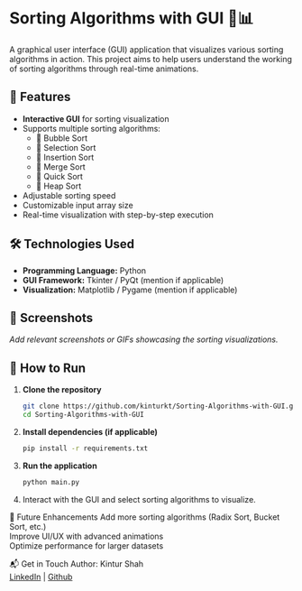 # Sorting Algorithms with GUI 🎨📊  

A graphical user interface (GUI) application that visualizes various sorting algorithms in action. This project aims to help users understand the working of sorting algorithms through real-time animations.  

## 🚀 Features  
- **Interactive GUI** for sorting visualization  
- Supports multiple sorting algorithms:  
  - 🔹 Bubble Sort  
  - 🔹 Selection Sort  
  - 🔹 Insertion Sort  
  - 🔹 Merge Sort  
  - 🔹 Quick Sort  
  - 🔹 Heap Sort  
- Adjustable sorting speed  
- Customizable input array size  
- Real-time visualization with step-by-step execution  

## 🛠️ Technologies Used  
- **Programming Language:** Python  
- **GUI Framework:** Tkinter / PyQt (mention if applicable)  
- **Visualization:** Matplotlib / Pygame (mention if applicable)  

## 📸 Screenshots  
_Add relevant screenshots or GIFs showcasing the sorting visualizations._  

## 🎯 How to Run  
1. **Clone the repository**  
   ```bash
   git clone https://github.com/kinturkt/Sorting-Algorithms-with-GUI.git
   cd Sorting-Algorithms-with-GUI
2. **Install dependencies (if applicable)**
   ```bash
   pip install -r requirements.txt

3. **Run the application**
   ```bash
   python main.py

4. Interact with the GUI and select sorting algorithms to visualize.

📌 Future Enhancements
Add more sorting algorithms (Radix Sort, Bucket Sort, etc.) <br>
Improve UI/UX with advanced animations <br>
Optimize performance for larger datasets <br>

📬 Get in Touch
Author: Kintur Shah <br>
[LinkedIn](https://www.linkedin.com/in/kintur-shah/) | [Github](https://github.com/kinturkt)
